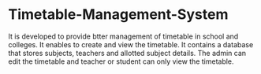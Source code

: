 # Timetable-Management-System

It is developed to provide btter management of timetable in school and colleges.
It enables to create and view the timetable.
It contains a database that stores subjects, teachers and allotted subject details.
The admin can edit the timetable and teacher or student can only view the timetable.
